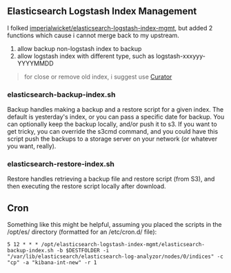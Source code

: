 ## Elasticsearch Logstash Index Management

I folked [imperialwicket/elasticsearch-logstash-index-mgmt](http://github.com/imperialwicket/elasticsearch-logstash-index-mgmt), but added 2 functions which cause i cannot merge back to my upstream.

1. allow backup non-logstash index to backup
2. allow logstash index with different type, such as logstash-xxxyyy-YYYYMMDD

> for close or remove old index, i suggest use [Curator](http://github.com/elasticsearch/curator)

### elasticsearch-backup-index.sh

Backup handles making a backup and a restore script for a given index. The
default is yesterday's index, or you can pass a specific date for backup. You
can optionally keep the backup locally, and/or push it to s3. If you want to get
tricky, you can override the s3cmd command, and you could have this script push
the backups to a storage server on your network (or whatever you want, really).

### elasticsearch-restore-index.sh

Restore handles retrieving a backup file and restore script (from S3), and then
executing the restore script locally after download.


## Cron

Something like this might be helpful, assuming you placed the scripts in the
/opt/es/ directory (formatted for an /etc/cron.d/ file):

    5 12 * * * /opt/elasticsearch-logstash-index-mgmt/elasticsearch-backup-index.sh -b $DESTFOLDER -i "/var/lib/elasticsearch/elasticsearch-log-analyzor/nodes/0/indices" -c "cp" -a "kibana-int-new" -r 1
